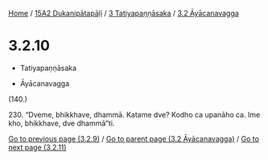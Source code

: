 
[Home](/) / [15A2 Dukanipātapāḷi](../...md) / [3 Tatiyapaṇṇāsaka](...md) / [3.2 Āyācanavagga](../15A2/3/3.2.md)

# 3.2.10

* Tatiyapaṇṇāsaka

* Āyācanavagga

(140.)

230\. “Dveme, bhikkhave, dhammā. Katame dve? Kodho ca upanāho ca. Ime kho, bhikkhave, dve dhammā”ti.

[Go to previous page (3.2.9)](3.2.9.md) / [Go to parent page (3.2 Āyācanavagga)](../15A2/3/3.2.md) / [Go to next page (3.2.11)](3.2.11.md)


